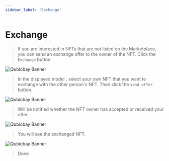 ```yaml
---
sidebar_label: 'Exchange'
---
```


# Exchange

> If you are interested in NFTs that are not listed on the Marketplace, you can send an exchange offer to the owner of the NFT. Click the `Exchange` button.

![Qubicbay Banner](/img/qubicbay/Screenshot_35.png)

> In the displayed model , select your own NFT that you want to exchange with the other person's NFT. Then click the `send offer` button.

![Qubicbay Banner](/img/qubicbay/Screenshot_36.png)

> Will be notified whether the NFT owner has accepted or received your offer.

![Qubicbay Banner](/img/qubicbay/Screenshot_37.png)

> You will see the exchanged NFT.

![Qubicbay Banner](/img/qubicbay/Screenshot_38.png)

> Done
